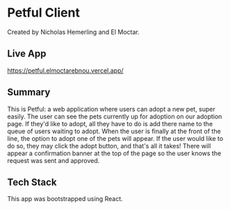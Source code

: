 # Petful Client

Created by Nicholas Hemerling and El Moctar.

## Live App
https://petful.elmoctarebnou.vercel.app/

## Summary
This is Petful: a web application where users can adopt a new pet, super easily.
The user can see the pets currently up for adoption on our adoption page.
If they'd like to adopt, all they have to do is add there name to the queue of users waiting to adopt.
When the user is finally at the front of the line, the option to adopt one of the pets will appear.
If the user would like to do so, they may click the adopt button, and that's all it takes!
There will appear a confirmation banner at the top of the page so the user knows the request was sent and approved.

## Tech Stack
This app was bootstrapped using React.